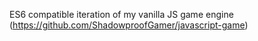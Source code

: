 ES6 compatible iteration of my vanilla 
JS game engine 
(https://github.com/ShadowproofGamer/javascript-game)